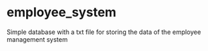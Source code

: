 # employee_system
Simple database with a txt file for storing the data of the employee management system 
